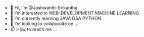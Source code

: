 - 👋 Hi, I’m @Jashwanth-Srikantha
- 👀 I’m interested in WEB-DEVELOPMENT  MACHINE LEARNING
- 🌱 I’m currently learning JAVA DSA PYTHON 
- 💞️ I’m looking to collaborate on ...
- 📫 How to reach me ...

<!---
sri-jash/sri-jash is a ✨ special ✨ repository because its `README.md` (this file) appears on your GitHub profile.
You can click the Preview link to take a look at your changes.
--->
